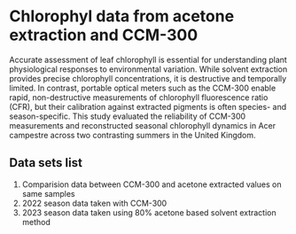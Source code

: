 # Chlorophyl data from acetone extraction and CCM-300
Accurate assessment of leaf chlorophyll is essential for understanding plant physiological responses to environmental variation. While solvent extraction provides precise chlorophyll concentrations, it is destructive and temporally limited. In contrast, portable optical meters such as the CCM-300 enable rapid, non-destructive measurements of chlorophyll fluorescence ratio (CFR), but their calibration against extracted pigments is often species- and season-specific. This study evaluated the reliability of CCM-300 measurements and reconstructed seasonal chlorophyll dynamics in Acer campestre across two contrasting summers in the United Kingdom.

## Data sets list
1. Comparision data between CCM-300 and acetone extracted values on same samples
2. 2022 season data taken with CCM-300
3. 2023 season data taken using 80% acetone based solvent extraction method
